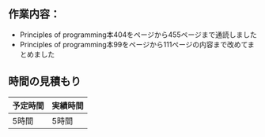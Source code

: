 ## 作業内容：
* Principles of programming本404をページから455ページまで通読しました
* Principles of programming本99をページから111ページの内容まで改めてまとめました
## 時間の見積もり
予定時間 | 実績時間
-- | --
5時間 | 5時間
